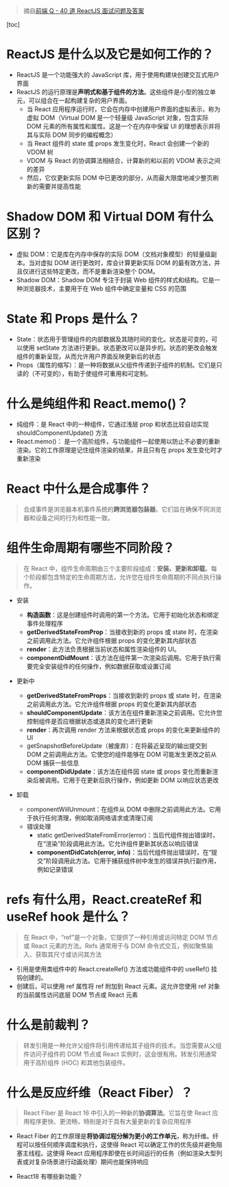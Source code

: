 > 摘自[前端 Q - 40 道 ReactJS 面试问题及答案](https://mp.weixin.qq.com/s/YBsFqqT_gw1dRC8WeJJM2Q)

[toc]

# ReactJS 是什么以及它是如何工作的？

-   ReactJS 是一个功能强大的 JavaScript 库，用于使用构建块创建交互式用户界面
-   ReactJS 的运行原理是**声明式和基于组件的方法**。这些组件是小型的独立单元，可以组合在一起构建复杂的用户界面。
    -   当 React 应用程序运行时，它会在内存中创建用户界面的虚拟表示，称为虚拟 DOM（Virtual DOM 是一个轻量级 JavaScript 对象，包含实际 DOM 元素的所有属性和属性。这是一个在内存中保留 UI 的理想表示并将其与实际 DOM 同步的编程概念）
    -   当 React 组件的 state 或 props 发生变化时，React 会创建一个新的 VDOM 树
    -   VDOM 与 React 的协调算法相结合，计算新的和以前的 VDOM 表示之间的差异
    -   然后，它仅更新实际 DOM 中已更改的部分，从而最大限度地减少整页刷新的需要并提高性能

# Shadow DOM 和 Virtual DOM 有什么区别？

-   虚拟 DOM：它是库在内存中保存的实际 DOM（文档对象模型）的轻量级副本。当对虚拟 DOM 进行更改时，库会计算更新实际 DOM 的最有效方法，并且仅进行这些特定更改，而不是重新渲染整个 DOM。
-   Shadow DOM：Shadow DOM 专注于封装 Web 组件的样式和结构。它是一种浏览器技术，主要用于在 Web 组件中确定变量和 CSS 的范围

# State 和 Props 是什么？

-   State：状态用于管理组件的内部数据及其随时间的变化。状态是可变的，可以使用 setState 方法进行更新。状态更改可以是异步的。状态的更改会触发组件的重新呈现，从而允许用户界面反映更新后的状态
-   Props（属性的缩写）：是一种将数据从父组件传递到子组件的机制。它们是只读的（不可变的），有助于使组件可重用和可定制。

# 什么是纯组件和 React.memo()？

-   纯组件：是 React 中的一种组件，它通过浅层 prop 和状态比较自动实现 shouldComponentUpdate() 方法
-   React.memo()： 是一个高阶组件，与功能组件一起使用以防止不必要的重新渲染。它的工作原理是记住组件渲染的结果，并且只有在 props 发生变化时才重新渲染

# React 中什么是合成事件？

> 合成事件是浏览器本机事件系统的**跨浏览器包装器**。它们旨在确保不同浏览器和设备之间的行为和性能一致。

# 组件生命周期有哪些不同阶段？

> 在 React 中，组件生命周期由三个主要阶段组成：**安装、更新和卸载**。每个阶段都包含特定的生命周期方法，允许您在组件生命周期的不同点执行操作。

-   安装

    -   **构造函数**：这是创建组件时调用的第一个方法。它用于初始化状态和绑定事件处理程序
    -   **getDerivedStateFromProp**：当接收到新的 props 或 state 时，在渲染之前调用此方法。它允许组件根据 props 的变化更新其内部状态
    -   **render**：此方法负责根据当前状态和属性渲染组件的 UI。
    -   **componentDidMount**：该方法在组件第一次渲染后调用。它用于执行需要完全安装组件的任何操作，例如数据获取或设置订阅

-   更新中

    -   **getDerivedStateFromProps**：当接收到新的 props 或 state 时，在渲染之前调用此方法。它允许组件根据 props 的变化更新其内部状态
    -   **shouldComponentUpdate**：该方法在组件重新渲染之前调用。它允许您控制组件是否应根据状态或道具的变化进行更新
    -   **render**：再次调用 render 方法来根据状态或 props 的变化来更新组件的 UI
    -   getSnapshotBeforeUpdate（被废弃）：在将最近呈现的输出提交到 DOM 之前调用此方法。它使您的组件能够在 DOM 可能发生更改之前从 DOM 捕获一些信息
    -   **componentDidUpdate**：该方法在组件因 state 或 props 变化而重新渲染后被调用。它用于在更新后执行操作，例如更新 DOM 以响应状态更改

-   卸载
    -   componentWillUnmount：在组件从 DOM 中删除之前调用此方法。它用于执行任何清理，例如取消网络请求或清理订阅
    -   错误处理
        -   static getDerivedStateFromError(error)：当后代组件抛出错误时，在“渲染”阶段调用此方法。它允许组件更新其状态以响应错误
        -   **componentDidCatch(error, info)**：当后代组件抛出错误时，在“提交”阶段调用此方法。它用于捕获组件树中发生的错误并执行副作用，例如记录错误

# refs 有什么用，React.createRef 和 useRef hook 是什么？

> 在 React 中，“ref”是一个对象，它提供了一种引用或访问特定 DOM 节点或 React 元素的方法。Refs 通常用于与 DOM 命令式交互，例如聚焦输入、获取其尺寸或访问其方法

-   引用是使用类组件中的 React.createRef() 方法或功能组件中的 useRef() 挂钩创建的。
-   创建后，可以使用 ref 属性将 ref 附加到 React 元素。这允许您使用 ref 对象的当前属性访问底层 DOM 节点或 React 元素

# 什么是前裁判？

> 转发引用是一种允许父组件将引用传递给其子组件的技术。当您需要从父组件访问子组件的 DOM 节点或 React 实例时，这会很有用。转发引用通常用于高阶组件 (HOC) 和其他包装组件。

# 什么是反应纤维（React Fiber）？

> React Fiber 是 React 16 中引入的一种新的**协调算法**。它旨在使 React 应用程序更快、更流畅，特别是对于具有大量更新的复杂应用程序

-   React Fiber 的工作原理是**将协调过程分解为更小的工作单元**，称为纤维。纤程可以按任何顺序调度和执行，这使得 React 可以确定工作的优先级并避免阻塞主线程。这使得 React 应用程序即使在长时间运行的任务（例如渲染大型列表或对复杂场景进行动画处理）期间也能保持响应

-   React18 有哪些新功能？
